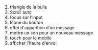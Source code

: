 2. triangle de la bulle
3. Scroll auto
4. focus sur l'input
5. Icône du bouton
6. effet d'apparition d'un message
7. mettre un son pour un nouveau message
8. touch pour le mobile
9. afficher l'heure d'envoi
